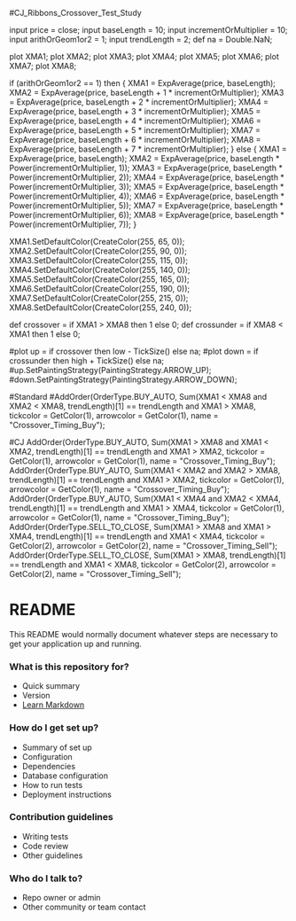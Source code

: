 #CJ_Ribbons_Crossover_Test_Study

input price = close;
input baseLength = 10;
input incrementOrMultiplier = 10;
input arithOrGeom1or2 = 1;
input trendLength = 2;
def na = Double.NaN;

plot XMA1;
plot XMA2;
plot XMA3;
plot XMA4;
plot XMA5;
plot XMA6;
plot XMA7;
plot XMA8;


if (arithOrGeom1or2 == 1)
then {
    XMA1 = ExpAverage(price, baseLength);
    XMA2 = ExpAverage(price, baseLength + 1 * incrementOrMultiplier);
    XMA3 = ExpAverage(price, baseLength + 2 * incrementOrMultiplier);
    XMA4 = ExpAverage(price, baseLength + 3 * incrementOrMultiplier);
    XMA5 = ExpAverage(price, baseLength + 4 * incrementOrMultiplier);
    XMA6 = ExpAverage(price, baseLength + 5 * incrementOrMultiplier);
    XMA7 = ExpAverage(price, baseLength + 6 * incrementOrMultiplier);
    XMA8 = ExpAverage(price, baseLength + 7 * incrementOrMultiplier);
} else {
    XMA1 = ExpAverage(price, baseLength);
    XMA2 = ExpAverage(price, baseLength * Power(incrementOrMultiplier, 1));
    XMA3 = ExpAverage(price, baseLength * Power(incrementOrMultiplier, 2));
    XMA4 = ExpAverage(price, baseLength * Power(incrementOrMultiplier, 3));
    XMA5 = ExpAverage(price, baseLength * Power(incrementOrMultiplier, 4));
    XMA6 = ExpAverage(price, baseLength * Power(incrementOrMultiplier, 5));
    XMA7 = ExpAverage(price, baseLength * Power(incrementOrMultiplier, 6));
    XMA8 = ExpAverage(price, baseLength * Power(incrementOrMultiplier, 7));
}

XMA1.SetDefaultColor(CreateColor(255, 65, 0));
XMA2.SetDefaultColor(CreateColor(255, 90, 0));
XMA3.SetDefaultColor(CreateColor(255, 115, 0));
XMA4.SetDefaultColor(CreateColor(255, 140, 0));
XMA5.SetDefaultColor(CreateColor(255, 165, 0));
XMA6.SetDefaultColor(CreateColor(255, 190, 0));
XMA7.SetDefaultColor(CreateColor(255, 215, 0));
XMA8.SetDefaultColor(CreateColor(255, 240, 0));

def crossover = if XMA1 > XMA8 then 1 else 0;
def crossunder = if XMA8 < XMA1 then 1 else 0;

#plot up = if crossover then low - TickSize() else na;
#plot down = if crossunder then high + TickSize() else na;
#up.SetPaintingStrategy(PaintingStrategy.ARROW_UP);
#down.SetPaintingStrategy(PaintingStrategy.ARROW_DOWN);

#Standard
#AddOrder(OrderType.BUY_AUTO, Sum(XMA1 < XMA8 and XMA2 < XMA8, trendLength)[1] == trendLength and XMA1 > XMA8, tickcolor = GetColor(1), arrowcolor = GetColor(1), name = "Crossover_Timing_Buy");


#CJ
AddOrder(OrderType.BUY_AUTO, Sum(XMA1 > XMA8 and XMA1 < XMA2, trendLength)[1] == trendLength and XMA1 > XMA2, tickcolor = GetColor(1), arrowcolor = GetColor(1), name = "Crossover_Timing_Buy");
AddOrder(OrderType.BUY_AUTO, Sum(XMA1 < XMA2 and XMA2 > XMA8, trendLength)[1] == trendLength and XMA1 > XMA2, tickcolor = GetColor(1), arrowcolor = GetColor(1), name = "Crossover_Timing_Buy");
AddOrder(OrderType.BUY_AUTO, Sum(XMA1 < XMA4 and XMA2 < XMA4, trendLength)[1] == trendLength and XMA1 > XMA4, tickcolor = GetColor(1), arrowcolor = GetColor(1), name = "Crossover_Timing_Buy");
AddOrder(OrderType.SELL_TO_CLOSE, Sum(XMA1 > XMA8 and XMA1 > XMA4, trendLength)[1] == trendLength and XMA1 < XMA4, tickcolor = GetColor(2), arrowcolor = GetColor(2), name = "Crossover_Timing_Sell");
AddOrder(OrderType.SELL_TO_CLOSE, Sum(XMA1 > XMA8, trendLength)[1] == trendLength and XMA1 < XMA8, tickcolor = GetColor(2), arrowcolor = GetColor(2), name = "Crossover_Timing_Sell");




# README #

This README would normally document whatever steps are necessary to get your application up and running.

### What is this repository for? ###

* Quick summary
* Version
* [Learn Markdown](https://bitbucket.org/tutorials/markdowndemo)

### How do I get set up? ###

* Summary of set up
* Configuration
* Dependencies
* Database configuration
* How to run tests
* Deployment instructions

### Contribution guidelines ###

* Writing tests
* Code review
* Other guidelines

### Who do I talk to? ###

* Repo owner or admin
* Other community or team contact
